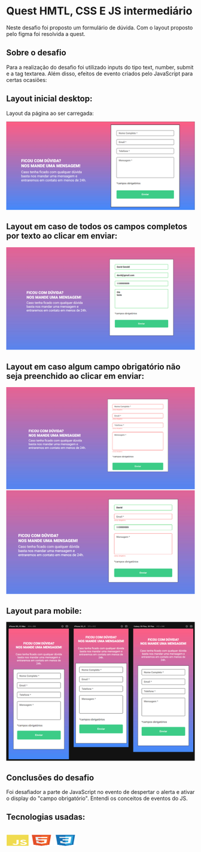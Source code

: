 # Quest HMTL, CSS E JS intermediário

Neste desafio foi proposto um formulário de dúvida. Com o layout proposto pelo figma foi resolvida a quest.

## Sobre o desafio

Para a realização do desafio foi utilizado inputs do tipo text, number, submit e a tag textarea. Além disso, efeitos de evento criados pelo JavaScript para certas ocasiões:

## Layout inicial desktop:
Layout da página ao ser carregada:

<img src="src/img/desktop-design-quest-html-css-js.png">

## Layout em caso de todos os campos completos por texto ao clicar em enviar:

<img src="src/img/tudo-preenchido-html-css-js.png">

## Layout em caso algum campo obrigatório não seja preenchido ao clicar em enviar:

<img src="src/img/efeito-alerta-html-css-js.png">

<img src="src/img/efeito-alerta-campos-vazios.png">

## Layout para mobile:

<img src="src/img/mobile-design-html-css-js.png">

## Conclusões do desafio

Foi desafiador a parte de JavaScript no evento de despertar o alerta e ativar o display do "campo obrigatório". 
Entendi os conceitos de eventos do JS.

## Tecnologias usadas:

<div style="display: inline_block"><br>
  <img align="center" alt="Js" height="30" width="60" src="https://raw.githubusercontent.com/devicons/devicon/master/icons/javascript/javascript-plain.svg">
  <img align="center" alt="HTML" height="30" width="60" src="https://raw.githubusercontent.com/devicons/devicon/master/icons/html5/html5-original.svg">
  <img align="center" alt="CSS" height="30" width="60" src="https://raw.githubusercontent.com/devicons/devicon/master/icons/css3/css3-original.svg">
</div>
